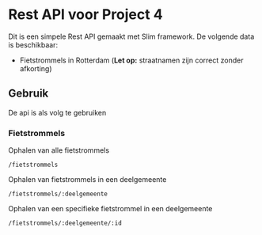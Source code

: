 # Rest API voor Project 4
Dit is een simpele Rest API gemaakt met Slim framework. De volgende data is beschikbaar:
- Fietstrommels in Rotterdam (**Let op:** straatnamen zijn correct zonder afkorting)

## Gebruik
De api is als volg te gebruiken

### Fietstrommels
Ophalen van alle fietstrommels
```
/fietstrommels
```
Ophalen van fietstrommels in een deelgemeente
```
/fietstrommels/:deelgemeente
```
Ophalen van een specifieke fietstrommel in een deelgemeente
```
/fietstrommels/:deelgemeente/:id
```
